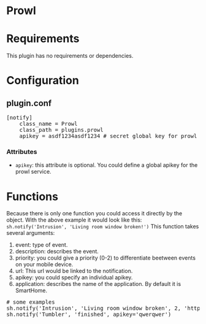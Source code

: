 # Prowl

Requirements
============
This plugin has no requirements or dependencies.

Configuration
=============

plugin.conf
-----------
<pre>[notify]
    class_name = Prowl
    class_path = plugins.prowl
    apikey = asdf1234asdf1234 # secret global key for prowl
</pre>

### Attributes
   * `apikey`: this attribute is optional. You could define a global apikey for the prowl service.

Functions
=========
Because there is only one function you could access it directly by the object. With the above example it would look like this: `sh.notify('Intrusion', 'Living room window broken!')`
This function takes several arguments:

 1. event: type of event.
 2. description: describes the event.
 3. priority: you could give a priority (0-2) to differentiate beetween events on your mobile device.
 4. url: This url would be linked to the notification.
 5. apikey: you could specify an individual apikey.
 6. application: describes the name of the application. By default it is SmartHome.

<pre># some examples
sh.notify('Intrusion', 'Living room window broken', 2, 'http://yourvisu.com/')
sh.notify('Tumbler', 'finished', apikey='qwerqwer')
</pre>
